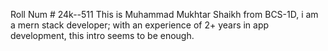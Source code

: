 Roll Num # 24k--511
This is Muhammad Mukhtar Shaikh from BCS-1D, i am a mern stack developer; with an experience of 2+ years in app development,
 this intro seems to be enough.